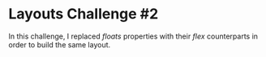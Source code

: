 # Layouts Challenge #2

In this challenge, I replaced _floats_ properties with their _flex_ counterparts in order to build the same layout.

